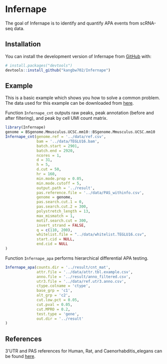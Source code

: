 
<!-- README.md is generated from README.Rmd. Please edit that file -->

# Infernape

<!-- badges: start -->
<!-- badges: end -->

The goal of Infernape is to identify and quantify APA events from
scRNA-seq data.

## Installation

You can install the development version of Infernape from
[GitHub](https://github.com/) with:

``` r
# install.packages("devtools")
devtools::install_github("kangbw702/Infernape")
```

## Example

This is a basic example which shows you how to solve a common problem.
The data used for this example can be downloaded from [here](https://www.dropbox.com/sh/pp9hoe128lfci7u/AABCtyOjxB8Ejb_ObcBw7k9ya?dl=0).

Function `Infernape_cnt` outputs raw peaks, peak annotation (before and
after filtering), and peak by cell UMI count matrix.

``` r
library(Infernape)
genome = BSgenome.Mmusculus.UCSC.mm10::BSgenome.Mmusculus.UCSC.mm10
Infernape_cnt(genome.ref = '../data/ref.csv',
              bam = '../data/TEGLU16.bam',
              batch.start = 2901,
              batch.end = 2920,
              ncores = 1,
              d = 31,
              h = 5,
              d.cut = 50,
              hr = 160,
              min.mode.prop = 0.05,
              min.mode.cutoff = 5,
              output.path = '../result',
              pas.reference.file = '../data/PAS_withinfo.csv',
              genome = genome,
              pas.search.cut.1 = 0,
              pas.search.cut.2 = 300,
              polystretch_length = 13,
              max_mismatch = 1,
              motif.search.cut = 300,
              invert_strand = FALSE,
              q = c(110, 200),
              whitelist.file = "../data/whitelist.TEGLU16.csv",
              start.cid = NULL,
              end.cid = NULL
)
```

Function `Infernape_apa` performs hierarchical differential APA testing.

``` r
Infernape_apa(counts.dir = '../result/cnt_mat',
              attr.file = '../data/attr.tbl.example.csv',
              anno.file = '../result/anno_filtered.csv',
              utr3.file = '../data/ref.utr3.anno.csv',
              ctype.colname = 'ctype',
              base_grp = 'c1',
              alt_grp = 'c2',
              cut.low.pct = 0.05,
              cut.pval = 0.05,
              cut.MPRO = 0.2,
              test.type = 'gene',
              out.dir = '../result'
)
```

## References

3'UTR and PAS references for Human, Rat, and Caenorhabditis_elegans can be found [here](https://www.dropbox.com/sh/3e5kwslflzdevfu/AAD5nyd-Bcf9GOSFw8I7YwhGa?dl=0).



<!-- What is special about using `README.Rmd` instead of just `README.md`? You can include R chunks like so: -->
<!-- ```{r cars} -->
<!-- summary(cars) -->
<!-- ``` -->
<!-- You'll still need to render `README.Rmd` regularly, to keep `README.md` up-to-date. `devtools::build_readme()` is handy for this. You could also use GitHub Actions to re-render `README.Rmd` every time you push. An example workflow can be found here: <https://github.com/r-lib/actions/tree/v1/examples>. -->
